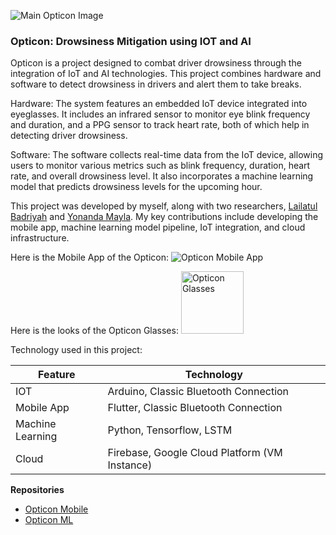 ![Main Opticon Image](/images/blog/opticon-lp.jpg)

### Opticon: Drowsiness Mitigation using IOT and AI

Opticon is a project designed to combat driver drowsiness through the integration of IoT and AI technologies. This project combines hardware and software to detect drowsiness in drivers and alert them to take breaks.

Hardware: The system features an embedded IoT device integrated into eyeglasses. It includes an infrared sensor to monitor eye blink frequency and duration, and a PPG sensor to track heart rate, both of which help in detecting driver drowsiness.

Software: The software collects real-time data from the IoT device, allowing users to monitor various metrics such as blink frequency, duration, heart rate, and overall drowsiness level. It also incorporates a machine learning model that predicts drowsiness levels for the upcoming hour.

This project was developed by myself, along with two researchers, [Lailatul Badriyah](https://www.linkedin.com/in/lailatulbadriyah/) and [Yonanda Mayla](https://www.linkedin.com/in/yonanda-mayla-rusdiaty-77952828b/). My key contributions include developing the mobile app, machine learning model pipeline, IoT integration, and cloud infrastructure.

Here is the Mobile App of the Opticon:
![Opticon Mobile App](/images/blog/opticon-mobile.png)

Here is the looks of the Opticon Glasses:
<img src="/images/blog/opticon-glasses.jpeg" alt="Opticon Glasses" width="100"/>

Technology used in this project:

| Feature | Technology |
|------------|-------------|
| IOT        | Arduino, Classic Bluetooth Connection |
| Mobile App         | Flutter, Classic Bluetooth Connection |
| Machine Learning    | Python, Tensorflow, LSTM |
| Cloud | Firebase, Google Cloud Platform (VM Instance)  |



<strong>Repositories</strong> 
- [Opticon Mobile](https://github.com/LeToyek/opticon_flutter)
- [Opticon ML](https://github.com/LeToyek/opticon-ml)